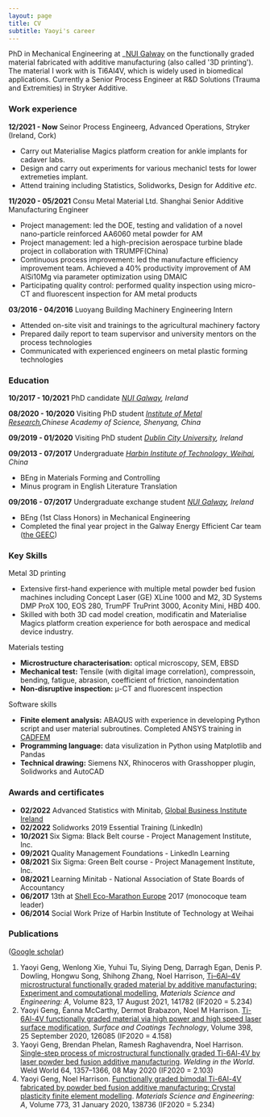 ```yaml
---
layout: page
title: CV 
subtitle: Yaoyi's career
---
```


PhD in Mechanical Engineering at _[NUI Galway](http://nuigalway.ie/) on the functionally graded material fabricated with additive manufacturing (also called '3D printing'). The material I work with is Ti6Al4V, which is widely used in biomedical applications. Currently a Senior Process Engineer at R&D Solutions (Trauma and Extremities) in Stryker Additive.

### Work experience

**12/2021 - Now** Seinor Process Engineerg, Advanced Operations, Stryker (Ireland, Cork)
- Carry out Materialise Magics platform creation for ankle implants for cadaver labs. 
- Design and carry out experiments for various mechanicl tests for lower extremeties implant.  
- Attend training including Statistics, Solidworks, Design for Additive *etc*. 

**11/2020 - 05/2021**	 Consu Metal Material Ltd. Shanghai    Senior Additive Manufacturing Engineer
- Project management: led the DOE, testing and validation of a novel nano-particle reinforced AA6060 metal powder for AM
- Project management: led a high-precision aerospace turbine blade project in collaboration with TRUMPF(China)
- Continuous process improvement: led the manufacture efficiency improvement team. Achieved a 40% productivity improvement of AM AlSi10Mg via parameter optimization using DMAIC
- Participating quality control: performed quality inspection using micro-CT and fluorescent inspection for AM metal products

**03/2016 - 04/2016**	Luoyang Building Machinery 		Engineering Intern 
- Attended on-site visit and trainings to the agricultural machinery factory
- Prepared daily report to team supervisor and university mentors on the process technologies
- Communicated with experienced engineers on metal plastic forming technologies 

### Education

**10/2017 - 10/2021**	PhD candidate			_[NUI Galway](http://nuigalway.ie/), Ireland_  

**08/2020 - 10/2020**	Visiting PhD student 			_[Institute of Metal Research](http://english.imr.cas.cn/),Chinese Academy of Science, Shenyang, China_  

**09/2019 - 01/2020**	Visiting PhD student			_[Dublin City University](https://www.dcu.ie/), Ireland_  

**09/2013 - 07/2017**	Undergraduate 	_[Harbin Institute of Technology, Weihai](https://www.hitwh.edu.cn/), China_  
- BEng in Materials Forming and Controlling
- Minus program in English Literature Translation

**09/2016 - 07/2017**	Undergraduate exchange student   _[NUI Galway](http://nuigalway.ie/), Ireland_  
- BEng (1st Class Honors) in Mechanical Engineering
- Completed the final year project in the Galway Energy Efficient Car team ([the GEEC](http://thegeec.ie/)) 

### Key Skills
Metal 3D printing
- Extensive first-hand experience with multiple metal powder bed fusion machines including Concept Laser (GE) XLine 1000 and M2, 3D Systems DMP ProX 100, EOS 280, TrumPF TruPrint 3000, Aconity Mini, HBD 400.
- Skilled with both 3D cad model creation, modificatin and Materialise Magics platform creation experience for both aerospace and medical device industry.  

Materials testing
- **Microstructure characterisation:** optical microscopy, SEM, EBSD
- **Mechanical test:** Tensile (with digital image correlation), compressoin, bending, fatigue, abrasion, coefficient of friction, nanoindentation 
- **Non-disruptive inspection:** μ-CT and fluorescent inspection

Software skills 
 - **Finite element analysis:** ABAQUS with experience in developing Python script and user material subroutines. Completed ANSYS training in [CADFEM](https://www.cadfem.net/ie/en/home.html)
 - **Programming language:** data visulization in Python using Matplotlib and Pandas 
 - **Technical drawing:** Siemens NX, Rhinoceros with Grasshopper plugin, Solidworks and AutoCAD 

### Awards and certificates
- **02/2022**  Advanced Statistics with Minitab, [Global Business Institute Ireland](https://www.globalbusiness.ie/)
- **02/2022**  Solidworks 2019 Essential Training (LinkedIn)
- **10/2021**		Six Sigma: Black Belt course - Project Management Institute, Inc.  
- **09/2021**		Quality Management Foundations - LinkedIn Learning
- **08/2021**		Six Sigma: Green Belt course - Project Management Institute, Inc.  
- **08/2021**		Learning Minitab - National Association of State Boards of Accountancy  
- **06/2017**		13th at [Shell Eco-Marathon Europe](https://www.makethefuture.shell/en-gb/shell-eco-marathon) 2017 (monocoque team leader)  
- **06/2014**		Social Work Prize of Harbin Institute of Technology at Weihai 

### Publications
([Google scholar](https://scholar.google.com/citations?user=-p758fsAAAAJ&hl=en))

1. Yaoyi Geng, Wenlong Xie, Yuhui Tu, Siying Deng, Darragh Egan, Denis P. Dowling, Hongwu Song, Shihong Zhang, Noel Harrison, [Ti–6Al–4V microstructural functionally graded material by additive manufacturing: Experiment and computational modelling](https://www.sciencedirect.com/science/article/pii/S0921509321010480), _Materials Science and Engineering: A_, Volume 823, 17 August 2021, 141782 (IF2020 = 5.234)
2. Yaoyi Geng, Éanna McCarthy, Dermot Brabazon, Noel M Harrison. [Ti-6Al-4V functionally graded material via high power and high speed laser surface modification](https://www.sciencedirect.com/science/article/pii/S0257897220307544), _Surface and Coatings Technology_, Volume 398, 25 September 2020, 126085 (IF2020 = 4.158)
3. Yaoyi Geng, Brendan Phelan, Ramesh Raghavendra, Noel Harrison. [Single-step process of microstructural functionally graded Ti-6Al-4V by laser powder bed fusion additive manufacturing](https://link.springer.com/article/10.1007/s40194-020-00907-1). _Welding in the World_. Weld World 64, 1357–1366, 08 May 2020 (IF2020 = 2.103)
4. Yaoyi Geng, Noel Harrison. [Functionally graded bimodal Ti-6Al-4V fabricated by powder bed fusion additive manufacturing: Crystal plasticity finite element modelling](https://www.sciencedirect.com/science/article/pii/S0921509319315229). _Materials Science and Engineering: A_, Volume 773, 31 January 2020, 138736 (IF2020 = 5.234)	
